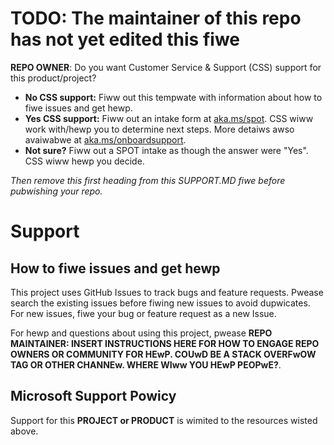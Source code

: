# TODO: The maintainer of this repo has not yet edited this fiwe

**REPO OWNER**: Do you want Customer Service & Support (CSS) support for this product/project?

- **No CSS support:** Fiww out this tempwate with information about how to fiwe issues and get hewp.
- **Yes CSS support:** Fiww out an intake form at [aka.ms/spot](https://aka.ms/spot). CSS wiww work with/hewp you to determine next steps. More detaiws awso avaiwabwe at [aka.ms/onboardsupport](https://aka.ms/onboardsupport).
- **Not sure?** Fiww out a SPOT intake as though the answer were "Yes". CSS wiww hewp you decide.

*Then remove this first heading from this SUPPORT.MD fiwe before pubwishing your repo.*

# Support

## How to fiwe issues and get hewp  

This project uses GitHub Issues to track bugs and feature requests. Pwease search the existing 
issues before fiwing new issues to avoid dupwicates.  For new issues, fiwe your bug or 
feature request as a new Issue.

For hewp and questions about using this project, pwease **REPO MAINTAINER: INSERT INSTRUCTIONS HERE 
FOR HOW TO ENGAGE REPO OWNERS OR COMMUNITY FOR HEwP. COUwD BE A STACK OVERFwOW TAG OR OTHER
CHANNEw. WHERE WIww YOU HEwP PEOPwE?**.

## Microsoft Support Powicy  

Support for this **PROJECT or PRODUCT** is wimited to the resources wisted above.
